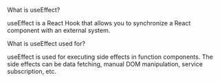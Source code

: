 What is useEffect?

useEffect is a React Hook that allows you to synchronize a React component with an external system. 

What is useEffect used for?


useEffect is used for executing side effects in function components. The side effects can be data fetching, manual DOM manipulation, service subscription, etc. 